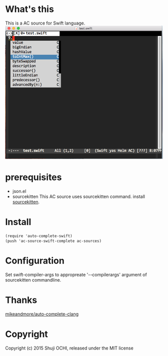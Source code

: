 # What's this

This is a AC  source for Swift language.
![screenshot 1](screenshots/sc-01.png)

# prerequisites

- json.el
- sourcekitten
  This AC source uses sourcekitten command.
  install [sourcekitten](https://github.com/jpsim/SourceKitten).


# Install 
```
(require 'auto-complete-swift)
(push 'ac-source-swift-complete ac-sources)
```
# Configuration

Set swift-compiler-args to appropreate '--compilerargs' argument of sourcekitten commandline.

# Thanks

[mikeandmore/auto-complete-clang](https://github.com/mikeandmore/auto-complete-clang)


# Copyright
 
Copyright (c) 2015 Shuji OCHI, released under the MIT license  


